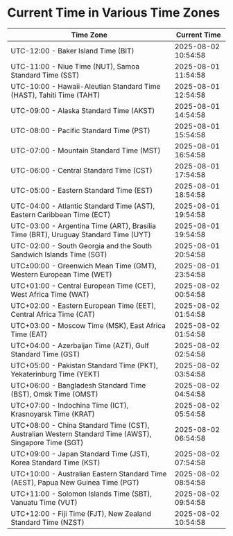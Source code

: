 # Current Time in Various Time Zones

| Time Zone | Current Time |
|-----------|--------------|
| UTC-12:00 - Baker Island Time (BIT) | 2025-08-02 10:54:58 |
| UTC-11:00 - Niue Time (NUT), Samoa Standard Time (SST) | 2025-08-01 11:54:58 |
| UTC-10:00 - Hawaii-Aleutian Standard Time (HAST), Tahiti Time (TAHT) | 2025-08-01 12:54:58 |
| UTC-09:00 - Alaska Standard Time (AKST) | 2025-08-01 14:54:58 |
| UTC-08:00 - Pacific Standard Time (PST) | 2025-08-01 15:54:58 |
| UTC-07:00 - Mountain Standard Time (MST) | 2025-08-01 16:54:58 |
| UTC-06:00 - Central Standard Time (CST) | 2025-08-01 17:54:58 |
| UTC-05:00 - Eastern Standard Time (EST) | 2025-08-01 18:54:58 |
| UTC-04:00 - Atlantic Standard Time (AST), Eastern Caribbean Time (ECT) | 2025-08-01 19:54:58 |
| UTC-03:00 - Argentina Time (ART), Brasília Time (BRT), Uruguay Standard Time (UYT) | 2025-08-01 19:54:58 |
| UTC-02:00 - South Georgia and the South Sandwich Islands Time (SGT) | 2025-08-01 20:54:58 |
| UTC±00:00 - Greenwich Mean Time (GMT), Western European Time (WET) | 2025-08-01 23:54:58 |
| UTC+01:00 - Central European Time (CET), West Africa Time (WAT) | 2025-08-02 00:54:58 |
| UTC+02:00 - Eastern European Time (EET), Central Africa Time (CAT) | 2025-08-02 01:54:58 |
| UTC+03:00 - Moscow Time (MSK), East Africa Time (EAT) | 2025-08-02 01:54:58 |
| UTC+04:00 - Azerbaijan Time (AZT), Gulf Standard Time (GST) | 2025-08-02 02:54:58 |
| UTC+05:00 - Pakistan Standard Time (PKT), Yekaterinburg Time (YEKT) | 2025-08-02 03:54:58 |
| UTC+06:00 - Bangladesh Standard Time (BST), Omsk Time (OMST) | 2025-08-02 04:54:58 |
| UTC+07:00 - Indochina Time (ICT), Krasnoyarsk Time (KRAT) | 2025-08-02 05:54:58 |
| UTC+08:00 - China Standard Time (CST), Australian Western Standard Time (AWST), Singapore Time (SGT) | 2025-08-02 06:54:58 |
| UTC+09:00 - Japan Standard Time (JST), Korea Standard Time (KST) | 2025-08-02 07:54:58 |
| UTC+10:00 - Australian Eastern Standard Time (AEST), Papua New Guinea Time (PGT) | 2025-08-02 08:54:58 |
| UTC+11:00 - Solomon Islands Time (SBT), Vanuatu Time (VUT) | 2025-08-02 09:54:58 |
| UTC+12:00 - Fiji Time (FJT), New Zealand Standard Time (NZST) | 2025-08-02 10:54:58 |
